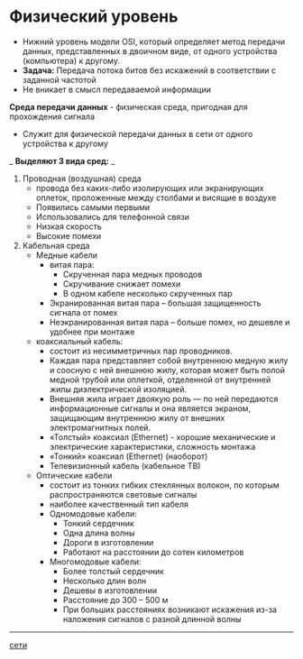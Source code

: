 # Физический уровень

*   Нижний уровень модели OSI, который определяет метод передачи данных, представленных в двоичном виде, от одного устройства (компьютера) к другому.
*    **Задача:** Передача потока битов без искажений в соответствии с заданной частотой
*   Не вникает в смысл передаваемой информации

 **Среда передачи данных** \- физическая среда, пригодная для прохождения сигнала

*   Служит для физической передачи данных в сети от одного устройства к другому

 _ **Выделяют 3 вида сред:** _ 

1.  Проводная (воздушная) среда
    *   провода без каких-либо изолирующих или экранирующих оплеток, проложенные между столбами и висящие в воздухе
    *   Появились самыми первыми
    *   Использовались для телефонной связи
    *   Низкая скорость
    *   Высокие помехи
2.  Кабельная среда
    *   Медные кабели
        *   витая пара:
            *   Скрученная пара медных проводов
            *   Скручивание снижает помехи
            *   В одном кабеле несколько скрученных пар
        *   Экранированная витая пара – большая защищенность сигнала от помех
        *   Неэкранированная витая пара – больше помех, но дешевле и удобнее при монтаже
    *   коаксиальный кабель:
        *   состоит из несимметричных пар проводников.
        *   Каждая пара представляет собой внутреннюю медную жилу и соосную с ней внешнюю жилу, которая может быть полой медной трубой или оплеткой, отделенной от внутренней жилы диэлектрической изоляцией.
        *   Внешняя жила играет двоякую роль — по ней передаются информационные сигналы и она является экраном, защищающим внутреннюю жилу от внешних электромагнитных полей.
        *   «Толстый» коаксиал (Ethernet) - хорошие механические и электрические характеристики, сложность монтажа
        *   «Тонкий» коаксиал (Ethernet) (наоборот)
        *   Телевизионный кабель (кабельное ТВ)
    *   Оптические кабели
        *   состоит из тонких гибких стеклянных волокон, по которым распространяются световые сигналы
        *   наиболее качественный тип кабеля
        *   Одномодовые кабели:
            *   Тонкий сердечник
            *   Одна длина волны
            *   Дороги в изготовлении
            *   Работают на расстоянии до сотен километров
        *   Многомодовые кабели:
            *   Более толстый сердечник
            *   Несколько длин волн
            *   Дешевы в изготовлении
            *   Расстояние до 300 – 500 м
            *   При больших расстояниях возникают искажения из-за наложения сигналов с разной длинной волны

**********
[сети](/tags/%D1%81%D0%B5%D1%82%D0%B8.md)
